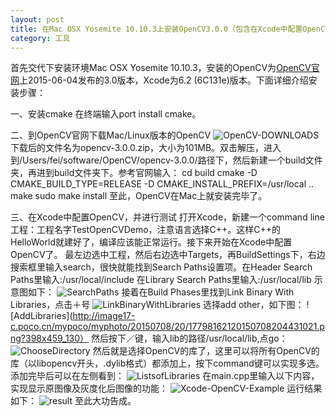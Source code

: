 ```yaml
---
layout: post
title: 在Mac OSX Yosemite 10.10.3上安装OpenCV3.0.0（包含在Xcode中配置OpenCV）
category: 工具
---
```

首先交代下安装环境Mac OSX Yosemite 10.10.3，安装的OpenCV为[OpenCV官网](http://opencv.org/)上2015-06-04发布的3.0版本，Xcode为6.2 (6C131e)版本。下面详细介绍安装步骤：

一、安装cmake
在终端输入port install cmake。

二、到OpenCV官网下载Mac/Linux版本的OpenCV
![OpenCV-DOWNLOADS](http://image17-c.poco.cn/mypoco/myphoto/20150708/20/17798162120150708205633010.png?496x723_130)
下载后的文件名为opencv-3.0.0.zip，大小为101MB。双击解压，进入到/Users/fei/software/OpenCV/opencv-3.0.0/路径下，然后新建一个build文件夹，再进到build文件夹下。参考官网输入：
cd build
cmake -D CMAKE_BUILD_TYPE=RELEASE -D CMAKE_INSTALL_PREFIX=/usr/local ..
make
sudo make install
至此，OpenCV在Mac上就安装完毕了。

三、在Xcode中配置OpenCV，并进行测试
打开Xcode，新建一个command line工程：工程名字TestOpenCVDemo，注意语言选择C++。这样C++的HelloWorld就建好了，编译应该能正常运行。接下来开始在Xcode中配置OpenCV了。
最左边选中工程，然后右边选中Targets，再BuildSettings下，右边搜索框里输入search，很快就能找到Search Paths设置项。在Header Search Paths里输入:/usr/local/include  在Library Search Paths里输入:/usr/local/lib
示意图如下：
![SearchPaths](http://image17-c.poco.cn/mypoco/myphoto/20150708/20/17798162120150708205701057.png?1024x385_130)
接着在Build Phases里找到Link Binary With Libraries，点击＋号
![LinkBinaryWithLibraries](http://image17-c.poco.cn/mypoco/myphoto/20150708/20/17798162120150708205517064.png?878x320_130)
选择add other，如下图：
![AddLibraries](http://image17-c.poco.cn/mypoco/myphoto/20150708/20/17798162120150708204431021.png?398x459_130）
然后按下／键，输入lib的路径/usr/local/lib,点go：
![ChooseDirectory](http://image17-c.poco.cn/mypoco/myphoto/20150708/20/17798162120150708205432067.png?712x614_130)
然后就是选择OpenCV的库了，这里可以将所有OpenCV的库（以libopencv开头，.dylib格式）都添加上，按下command键可以实现多选。添加完毕后可以在左侧看到：
![ListsofLibraries](http://image17-c.poco.cn/mypoco/myphoto/20150708/20/17798162120150708205615041.png?1024x508_130)
在main.cpp里输入以下内容，实现显示原图像及灰度化后图像的功能：
![Xcode-OpenCV-Example](http://image17-c.poco.cn/mypoco/myphoto/20150708/20/1779816212015070820571709.png?647x427_130)
运行结果如下：
![result](http://image17-c.poco.cn/mypoco/myphoto/20150708/21/17798162120150708215417032.png?861x390_130)
至此大功告成。



